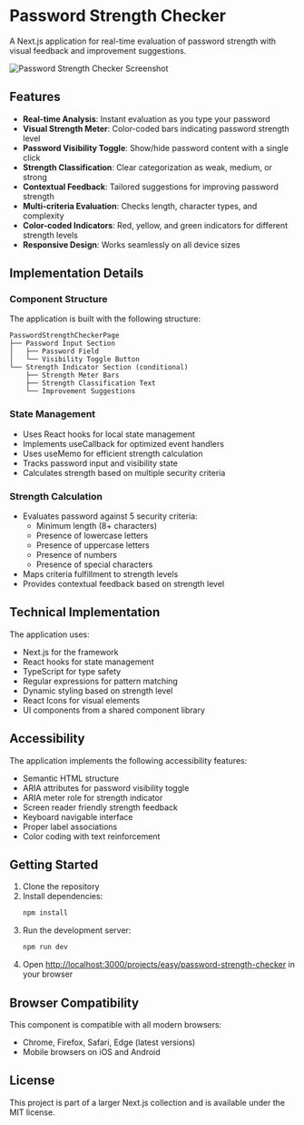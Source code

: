 # Password Strength Checker

A Next.js application for real-time evaluation of password strength with visual feedback and improvement suggestions.

![Password Strength Checker Screenshot](https://ik.imagekit.io/nagoevid/nextjs-projects/password-strength-checker.png?updatedAt=1748975564093)

## Features

- **Real-time Analysis**: Instant evaluation as you type your password
- **Visual Strength Meter**: Color-coded bars indicating password strength level
- **Password Visibility Toggle**: Show/hide password content with a single click
- **Strength Classification**: Clear categorization as weak, medium, or strong
- **Contextual Feedback**: Tailored suggestions for improving password strength
- **Multi-criteria Evaluation**: Checks length, character types, and complexity
- **Color-coded Indicators**: Red, yellow, and green indicators for different strength levels
- **Responsive Design**: Works seamlessly on all device sizes

## Implementation Details

### Component Structure

The application is built with the following structure:

```
PasswordStrengthCheckerPage
├── Password Input Section
│   ├── Password Field
│   └── Visibility Toggle Button
└── Strength Indicator Section (conditional)
    ├── Strength Meter Bars
    ├── Strength Classification Text
    └── Improvement Suggestions
```

### State Management

- Uses React hooks for local state management
- Implements useCallback for optimized event handlers
- Uses useMemo for efficient strength calculation
- Tracks password input and visibility state
- Calculates strength based on multiple security criteria

### Strength Calculation

- Evaluates password against 5 security criteria:
  - Minimum length (8+ characters)
  - Presence of lowercase letters
  - Presence of uppercase letters
  - Presence of numbers
  - Presence of special characters
- Maps criteria fulfillment to strength levels
- Provides contextual feedback based on strength level

## Technical Implementation

The application uses:

- Next.js for the framework
- React hooks for state management
- TypeScript for type safety
- Regular expressions for pattern matching
- Dynamic styling based on strength level
- React Icons for visual elements
- UI components from a shared component library

## Accessibility

The application implements the following accessibility features:

- Semantic HTML structure
- ARIA attributes for password visibility toggle
- ARIA meter role for strength indicator
- Screen reader friendly strength feedback
- Keyboard navigable interface
- Proper label associations
- Color coding with text reinforcement

## Getting Started

1. Clone the repository
2. Install dependencies:
   ```bash
   npm install
   ```
3. Run the development server:
   ```bash
   npm run dev
   ```
4. Open [http://localhost:3000/projects/easy/password-strength-checker](http://localhost:3000/projects/easy/password-strength-checker) in your browser

## Browser Compatibility

This component is compatible with all modern browsers:

- Chrome, Firefox, Safari, Edge (latest versions)
- Mobile browsers on iOS and Android

## License

This project is part of a larger Next.js collection and is available under the MIT license. 